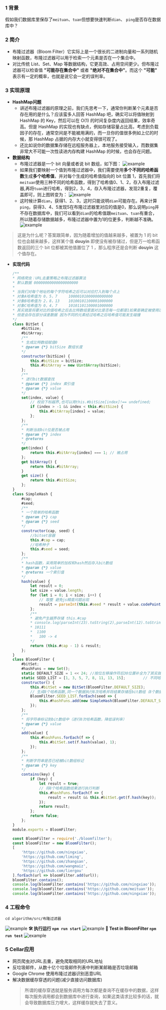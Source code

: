 ### 1 背景
假如我们数据库里保存了`meituan`、`tuan`但想要快速判断`dian`、 `ping`是否存在数据库中？
### 2 简介
* 布隆过滤器（Bloom Filter）它实际上是一个很长的二进制向量和一系列随机映射函数，布隆过滤器可以用于检索一个元素是否在一个集合中。
* 对比传统 List、Set、Map 等数据结构，它更高效、占用空间更少。但布隆过滤器可以检查值 **"可能存在集合中"** 或者 **"绝对不在集合中"**。而这个 **"可能"** 表示有一定的概率，也就是说它会一定的误判率。
### 3 实现原理
* **HashMap问题**
    * 讲述布隆过滤器的原理之前，我们先思考一下，通常你判断某个元素是否存在用的是什么？应该蛮多人回答 HashMap 吧，确实可以将值映射到 HashMap 的 Key，然后可以在 O(1) 的时间复杂度内返回结果，效率奇高。但是 HashMap 的实现也有缺点，例如存储容量占比高，考虑到负载因子的存在，通常空间是不能被用满的，而一旦你的值很多例如上亿的时候，那 HashMap 占据的内存大小就变得很可观了。
    * 还比如说你的数据集存储在远程服务器上，本地服务接受输入，而数据集非常大不可能一次性读进内存构建 HashMap 的时候，也会存在问题。
* **数据结构**
    * 布隆过滤器是一个 bit 向量或者说 bit 数组，如下图：
![example](./src/assets/image.png)
    * 如果我们要映射一个值到布隆过滤器中，我们需要使用**多个不同的哈希函数**生成**多个哈希值**，并对每个生成的哈希值指向的 bit 位置 1，首先我们将`meituan`使用三种不同的哈希函数，得到了哈希值0、1、2，存入布隆过滤器,再将`tuan`进行哈希，得到2，3，4，存入布隆过滤器，发现2重复，覆盖即可，则上图转变为：
![example](./src/assets/image2.png)
    * 这时候计算`dian`，获得1、2、3，这时只能说明`dian`可能存在。再来计算`ping`，获得3、4、5发现5在布隆过滤器里对应的值是0，那么说明`ping`并不存在数据库中，我们可以看到`dian`的哈希值跟`meituan`、`tuan`有重合，所以随着存储数据越多，布隆过滤器中置为1的位更多，判断越不准确。
![example](./src/assets/image3.png)
>这是为什么呢？答案跟简单，因为随着增加的值越来越多，被置为 1 的 bit 位也会越来越多，这样某个值 **douyin** 即使没有被存储过，但是万一哈希函数返回的三个 bit 位都被其他值置位了 1 ，那么程序还是会判断 **douyin** 这个值存在。
* **实现代码**
    ```javascript
    /**
    * 网络爬虫：URL去重策略之布隆过滤器算法
    * 默认数据 00000000000000000000
    *
    * 当我们对每个地址的每个字符哈希之后可以对应打入到每个点上
    * 对象A哈希值为 0，5，7     10000101000000000000
    * 对象B哈希值为 2，8，13    10100101100001000000
    * 对象C哈希值为 0，4，7     10101101100001000000
    * 其实就是将要对比的值哈希之后去比特数组里面对比是否每一位都是1如果是确定被使用过
    * 但是会存在部分误差数据 因为不同的元素经过哈希之后哈希值可能发生碰撞
    */
    class BitSet {
        #bitSize;
        #bitArray;
        /**
        * 生成比特数组赋值0
        * @param {*} bitSize 数组长度
        */
        constructor(bitSize) {
            this.#bitSize = bitSize;
            this.#bitArray = new Uint8Array(bitSize);
        };
        /**
        * 进行bit数据查找
        * @param {*} index 索引值
        * @param {*} value
        */
        set(index, value) {
            // 校验下标越界,也可以用this.#bitSize[index]!== undefined;
            if (index > -1 && index < this.#bitSize) {
                this.#bitArray[index] = value;
            };
        };
        /**
        * 判断当前bit位是否被占用
        * @param {*} index
        * @returns
        */
        get(index) {
            return this.#bitArray[index] === 1; // 被占用
        };
        get bitArray() {
            return this.#bitArray;
        }
        get size() {
            return this.#bitSize;
        };
    }
    class SimpleHash {
        #cap;
        #seed;
        /**
        * 一个简单的哈希函数
        * @param {*} cap
        * @param {*} seed
        */
        constructor(cap, seed) {
            //bitset容器
            this.#cap = cap;
            //哈希种子
            this.#seed = seed;
        };
        /**
        * hash函数，采用简单的加权和hash然后存入bit数组
        * @param {*} value
        * @returns 一个索引值
        */
        hash(value) {
            let result = 0;
            let size = value.length;
            for (let i = 0; i < size; i++) {
                // 取整 避免js精度问题出现
                result = parseInt(this.#seed * result + value.codePointAt(i));
            };
            /**
            * 避免产生越界存储 this.#cap
            * console.log(parseInt(23).toString(2),parseInt(12).toString(2),23&12,parseInt(4).toString(2));
            * 10111
            *  1100
            *   100 -> 4
            */
            return (this.#cap - 1) & result;
        };
    }
    class BloomFilter {
        #bitSet;
        #hashFuns = new Set();
        static DEFAULT_SIZE = 1 << 24; //按位左移操作符后30位置补全为了其实就是生产一个大数
        static SEED_LIST = [1, 3, 5, 7, 8, 11, 13, 15];        // 不同哈希函数的种子，一般应取质数
        constructor() {
            this.#bitSet = new BitSet(BloomFilter.DEFAULT_SIZE);
            // 生成8个哈希函数,同一个数据执行8次哈希并将结果存储在bit数组（8个数据）
            BloomFilter.SEED_LIST.forEach(seed => {
                this.#hashFuns.add(new SimpleHash(BloomFilter.DEFAULT_SIZE, seed));
            });
        };
        /**
        * 将字符串标记到bit数组中（进行8次哈希函数，降低误判率）
        * @param {*} value
        */
        add(value) {
            this.#hashFuns.forEach(f => {
                this.#bitSet.set(f.hash(value), 1);
            });
        };
        /**
        * 判断字符串是否已经被bit数组标记
        * @param {*} key
        */
        contains(key) {
            if (key) {
                let result = true;
                // 将8个哈希函数结果进行执行判断
                this.#hashFuns.forEach(f => {
                    result = result && this.#bitSet.get(f.hash(key));
                });
                return result;
            };
            return false;
        };
    }
    module.exports = BloomFilter;
    ```
    ```javascript
    const BloomFilter = require('./bloomfilter');
    const bloomFilter = new BloomFilter();
    [
        'https://github.com/ningxiao',
        'https://github.com/liming',
        'https://github.com/zhangsan',
        'https://github.com/wangmaiz',
        'https://github.com/liergou'
    ].forEach(url => bloomFilter.add(url));
    bloomFilter.contains();
    console.log(bloomFilter.contains('https://github.com/ningxiao'));
    console.log(bloomFilter.contains('https://github.com/meituan'));
    console.log(bloomFilter.contains('https://github.com/ningxiao'));
    ```
### 4 工程命令
``` shell
cd algorithm/src/布隆过滤器
```
![example](./src/assets/tree.png)
**🛠️ 执行运行 `npm run start`**
![example](./src/assets/start.png)
**🔬 Test in BloomFilter `npm run test`**
![example](./src/assets/test.png)
### 5 Cellar应用
* 网页爬虫对URL去重，避免爬取相同的URL地址
* 反垃圾邮件，从数十亿个垃圾邮件列表中判断某邮箱是否垃圾邮箱
* Google Chrome 使用布隆过滤器识别恶意URL
* 解决数据缓存穿透的问题(减少直接访问数据库)
    >所谓的缓存穿透就是服务调用方每次都是查询不在缓存中的数据，这样每次服务调用都会到数据库中进行查询，如果这类请求比较多的话，就会导致数据库压力增大，这样缓存就失去了意义。


